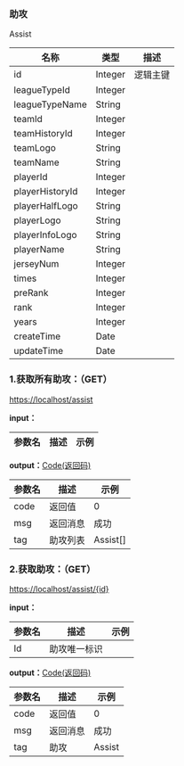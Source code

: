 ### 助攻 ###
<A NAME="Assist">Assist</A>

名称|类型|描述
-|-|-
id                  |Integer   |逻辑主键
leagueTypeId        |Integer   |
leagueTypeName      |String    |
teamId              |Integer   |
teamHistoryId       |Integer   |
teamLogo            |String    |
teamName            |String    |
playerId            |Integer   |
playerHistoryId     |Integer   |
playerHalfLogo      |String    |
playerLogo          |String    |
playerInfoLogo      |String    |
playerName          |String    |
jerseyNum           |Integer   |
times               |Integer   |
preRank             |Integer   |
rank                |Integer   |
years               |Integer   |
createTime          |Date      |
updateTime          |Date      |

### 1.获取所有助攻：（GET） ###
[https://localhost/assist](https://localhost/assist)

**input：**

参数名 		|描述	|示例
 --------- | ------|------

**output：**<A HREF="#Code">Code(返回码)</A>

参数名 		|描述	|示例
 --------- | ------|------
code 		|返回值	|0
msg			|返回消息|成功
tag         |助攻列表|Assist[]

### 2.获取助攻：（GET） ###
[https://localhost/assist/{id}](https://localhost/assist/{id})

**input：**

参数名 		|描述	|示例
 --------- | ------|------
Id| 助攻唯一标识 |   

**output：**<A HREF="#Code">Code(返回码)</A>

参数名 		|描述	|示例
 --------- | ------|------
code 		|返回值	|0
msg			|返回消息|成功
tag         |助攻|Assist


